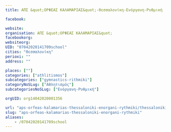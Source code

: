 ```yaml
---
title: ΑΠΣ &quot;ΟΡΦΕΑΣ ΚΑΛΑΜΑΡΙΑΣ&quot;-Θεσσαλονίκη-Ενόργανη-Ρυθμική

facebook:

website:
organisation: ΑΠΣ &quot;ΟΡΦΕΑΣ ΚΑΛΑΜΑΡΙΑΣ&quot;
facebookorg:
websiteorg:
UID: "07042020141709school"
cities: "Θεσσαλονίκη"
perioxi: ""
address: ""

places: [""]
categories: ["athlitismos"]
subcategories: ["gymnastics-rithmiki"]
categoryNoSLug: ["Αθλητισμός"]
subcategoriesNoSLug: ["Ενόργανη-Ρυθμική"]

orgUID: org14042020001356

url: "aps-orfeas-kalamarias-thessaloniki-enorgani-rythmiki/thessaloniki//"
slug: "aps-orfeas-kalamarias-thessaloniki-enorgani-rythmiki"
aliases:
    - /07042020141709school
---
```






